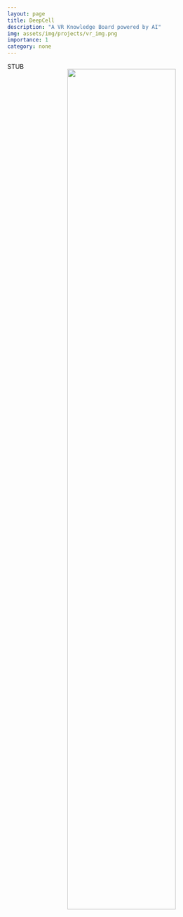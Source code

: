 ```yaml
---
layout: page
title: DeepCell
description: "A VR Knowledge Board powered by AI"
img: assets/img/projects/vr_img.png
importance: 1
category: none
---
```


<img src="/assets/img/projects/vr_img.png" style="float: right; width:70%; padding: 1em"/>

STUB
